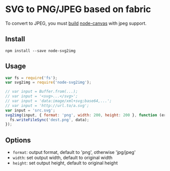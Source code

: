 # SVG to PNG/JPEG based on fabric

To convert to JPEG, you must [build](https://github.com/Automattic/node-canvas/wiki)
[node-canvas](https://github.com/Automattic/node-canvas) with jpeg support.

## Install
```
npm install --save node-svg2img
```

## Usage
```js
var fs = require('fs');
var svg2img = require('node-svg2img');

// var input = Buffer.from(...);
// var input = '<svg>...</svg>';
// var input = 'data:image/xml+svg;base64,...';
// var input = 'http://url.to/a.svg';
var input = 'src.svg';
svg2img(input, { format: 'png', width: 200, height: 200 }, function (err, data) {
  fs.writeFileSync('dest.png', data);
});
```

## Options
- `format`: output format, default to 'png', otherwise 'jpg/jpeg'
- `width`: set output width, default to original width
- `height`: set output height, default to original height
